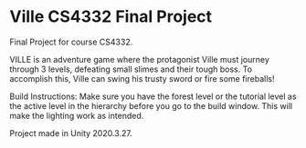 # Ville CS4332 Final Project

Final Project for course CS4332.

VILLE is an adventure game where the protagonist Ville must journey through 3 levels, defeating small slimes and their tough boss. To accomplish this, Ville can swing his trusty sword or fire some fireballs!

Build Instructions:
Make sure you have the forest level or the tutorial level as the active level in the hierarchy before you go to the build window. This will make the lighting work as intended.

Project made in Unity 2020.3.27.
